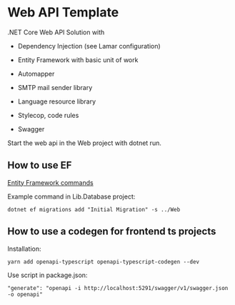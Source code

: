 
  

# Web API Template
.NET Core Web API Solution with

 - Dependency Injection (see Lamar configuration)

 - Entity Framework with basic unit of work

 - Automapper

 - SMTP mail sender library

 - Language resource library

 - Stylecop, code rules

 - Swagger
&nbsp;

Start the web api in the Web project with dotnet run.  

## How to use EF

[Entity Framework commands](https://learn.microsoft.com/en-us/ef/core/cli/dotnet)

Example command in Lib.Database project:

    dotnet ef migrations add "Initial Migration" -s ../Web

  

## How to use a codegen for frontend ts projects

Installation:

    yarn add openapi-typescript openapi-typescript-codegen --dev

Use script in package.json:

    "generate": "openapi -i http://localhost:5291/swagger/v1/swagger.json -o openapi"
